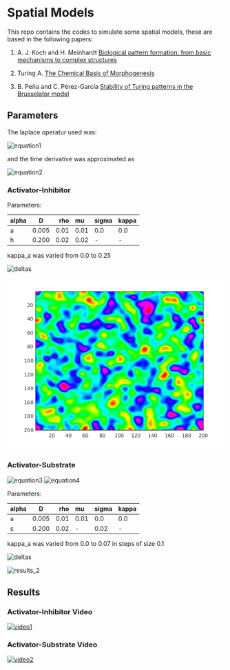 # Spatial Models

This repo contains the codes to simulate some spatial models, these are based in the following papers:

1. A. J. Koch and H. Meinhardt [Biological pattern formation: from basic mechanisms to complex structures](https://journals.aps.org/rmp/abstract/10.1103/RevModPhys.66.1481)

2. Turing A. [The Chemical Basis of Morphogenesis](http://www.dna.caltech.edu/courses/cs191/paperscs191/turing.pdf)

3. B. Peña and C. Pérez-García [Stability of Turing patterns in the Brusselator model](https://journals.aps.org/pre/abstract/10.1103/PhysRevE.64.056213)

## Parameters

The laplace operatur used was:

![equation1](http://latex2png.com/output//latex_461714ff355f1e8ccbb273ce8bb3e987.png)

and the time derivative was approximated as 

![equation2](http://latex2png.com/output//latex_6311a2384add92126d25cb8f12c96b12.png)

### Activator-Inhibitor 

Parameters:

| alpha  |   D   | rho   | mu    | sigma | kappa |
| ------ |:-----:| -----:|:------|-------|-------|
| a      | 0.005 | 0.01  | 0.01  |  0.0  | 0.0   |
| h      | 0.200 | 0.02  | 0.02  |   -   |  -    |

kappa_a was varied from 0.0 to 0.25

![deltas](http://latex2png.com/output//latex_72882b258a9c60e7a925b584f8fa5119.png)

![results1](results/activ_inhib_gu_1400.png "Image 1")


### Activator-Substrate 


![equation3](http://latex2png.com/output//latex_a98f1cbe6b58a2b777d1e0a8d1012b12.png)
![equation4](http://latex2png.com/output//latex_b6d0c6172b6fd44b1af56767a0b9edfc.png)

Parameters:

| alpha  |   D   | rho   | mu    | sigma | kappa |
| ------ |:-----:| -----:|:------|-------|-------|
| a      | 0.005 | 0.01  | 0.01  |  0.0  | 0.0   |
| s      | 0.200 | 0.02  |   -   |  0.02 |  -    |

kappa_a was varied from 0.0 to 0.07 in steps of size 0.1

![deltas](http://latex2png.com/output//latex_72882b258a9c60e7a925b584f8fa5119.png)

![results_2](https://github.com/j-lazo/spatial_models/tree/master/results/activ_subs_11500_00.png "Image 2")

## Results

### Activator-Inhibitor Video

[![video1](https://github.com/j-lazo/spatial_models/tree/master/results/activ_inhib_gu_1400.png)](https://youtu.be/Q_eaAH4DsCA)

### Activator-Substrate Video
[![video2](https://github.com/j-lazo/spatial_models/tree/master/results/activ_subu1000g.png)](https://youtu.be/Q_eaAH4DsCA)
